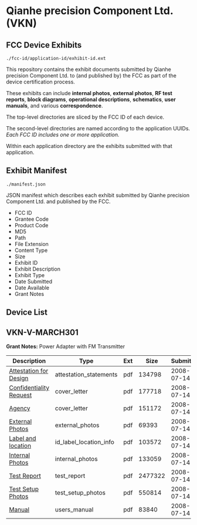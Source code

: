 # Qianhe precision Component Ltd. (VKN)
## FCC Device Exhibits

```
./fcc-id/application-id/exhibit-id.ext
```

This repository contains the exhibit documents submitted by Qianhe precision Component Ltd. to (and published by) the FCC as part of the device certification process.

These exhibits can include **internal photos**, **external photos**, **RF test reports**, **block diagrams**, **operational descriptions**, **schematics**, **user manuals**, and various **correspondence**.

The top-level directories are sliced by the FCC ID of each device.

The second-level directories are named according to the application UUIDs. *Each FCC ID includes one or more application.*

Within each application directory are the exhibits submitted with that application. 

## Exhibit Manifest

```
./manifest.json
```

JSON manifest which describes each exhibit submitted by Qianhe precision Component Ltd. and published by the FCC.

- FCC ID
- Grantee Code
- Product Code
- MD5
- Path
- File Extension
- Content Type
- Size
- Exhibit ID
- Exhibit Description
- Exhibit Type
- Date Submitted
- Date Available
- Grant Notes

## Device List
## VKN-V-MARCH301
**Grant Notes:** Power Adapter with FM Transmitter

| Description | Type | Ext | Size | Submitted | Available |
| ----------- | ---- | --- | ---- | --------- | --------- |
| [Attestation for Design](VKN-V-MARCH301/181ad9247fe60363e8656a2de5b0da8d/970001.pdf) | attestation_statements | pdf | 134798 | 2008-07-14 | 2008-07-14 |
| [Confidentiality Request](VKN-V-MARCH301/181ad9247fe60363e8656a2de5b0da8d/970002.pdf) | cover_letter | pdf | 177718 | 2008-07-14 | 2008-07-14 |
| [Agency](VKN-V-MARCH301/181ad9247fe60363e8656a2de5b0da8d/970003.pdf) | cover_letter | pdf | 151172 | 2008-07-14 | 2008-07-14 |
| [External Photos](VKN-V-MARCH301/181ad9247fe60363e8656a2de5b0da8d/969993.pdf) | external_photos | pdf | 69393 | 2008-07-14 | 2008-07-14 |
| [Label and location](VKN-V-MARCH301/181ad9247fe60363e8656a2de5b0da8d/969994.pdf) | id_label_location_info | pdf | 103572 | 2008-07-14 | 2008-07-14 |
| [Internal Photos](VKN-V-MARCH301/181ad9247fe60363e8656a2de5b0da8d/969995.pdf) | internal_photos | pdf | 133059 | 2008-07-14 | 2008-07-14 |
| [Test Report](VKN-V-MARCH301/181ad9247fe60363e8656a2de5b0da8d/970007.pdf) | test_report | pdf | 2477322 | 2008-07-14 | 2008-07-14 |
| [Test Setup Photos](VKN-V-MARCH301/181ad9247fe60363e8656a2de5b0da8d/969999.pdf) | test_setup_photos | pdf | 550814 | 2008-07-14 | 2008-07-14 |
| [Manual](VKN-V-MARCH301/181ad9247fe60363e8656a2de5b0da8d/970000.pdf) | users_manual | pdf | 83840 | 2008-07-14 | 2008-07-14 |
